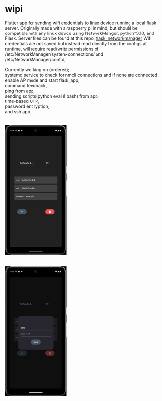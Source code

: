 # wipi

Flutter app for sending wifi credentials to linux device running a local flask server. Originally made with a raspberry pi in mind, but should be compatible with any linux device using NetworkManger, python^3.10, and Flask. Server files can be found at this repo, <a href="https://www.github.com/dazemc/flask_networkmanager">flask_networkmanager</a> Wifi credentials are not saved but instead read directly from the configs at runtime, will require read/write permissions of /etc/NetworkManager/system-connections/ and /etc/NetworkManager/conf.d/
<br>
<br>
Currently working on (ordered);<br> systemd service to check for nmcli connections and if none are connected enable AP mode and start flask_app,<br> command feedback,<br> ping from app,<br> sending scripts(python eval & bash) from app,<br> time-based OTP,<br> password encryption,<br> and ssh app.
<br>
<br>
<br>
<img src="./repo_assets/images/wipiscreenshot.png" width="200"/>
<br>
<br>
<br>
<img src="./repo_assets/images/wipiaddscreenshot.png" width="200"/>


